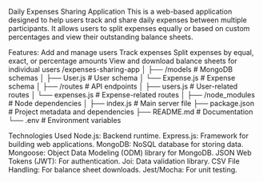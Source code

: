 Daily Expenses Sharing Application
This is a web-based application designed to help users track and share daily expenses between multiple participants. It allows users to split expenses equally or based on custom percentages and view their outstanding balance sheets.

Features:
Add and manage users
Track expenses
Split expenses by equal, exact, or percentage amounts
View and download balance sheets for individual users
/expenses-sharing-app
│
├── /models                # MongoDB schemas
│   ├── User.js            # User schema
│   └── Expense.js         # Expense schema
│
├── /routes                # API endpoints
│   ├── users.js           # User-related routes
│   └── expenses.js        # Expense-related routes
│
├── /node_modules          # Node dependencies
│
├── index.js               # Main server file
├── package.json           # Project metadata and dependencies
├── README.md              # Documentation
└── .env                   # Environment variables

Technologies Used
Node.js: Backend runtime.
Express.js: Framework for building web applications.
MongoDB: NoSQL database for storing data.
Mongoose: Object Data Modeling (ODM) library for MongoDB.
JSON Web Tokens (JWT): For authentication.
Joi: Data validation library.
CSV File Handling: For balance sheet downloads.
Jest/Mocha: For unit testing.
